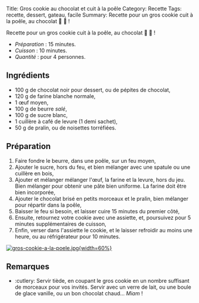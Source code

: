 Title: Gros cookie au chocolat et cuit à la poêle
Category: Recette
Tags: recette, dessert, gateau, facile
Summary: Recette pour un gros cookie cuit à la poêle, au chocolat :cookie: :chocolate_bar: !

Recette pour un gros cookie cuit à la poêle, au chocolat :cookie: :chocolate_bar: !

- *Préparation* : 15 minutes.
- *Cuisson* : 10 minutes.
- *Quantité* : pour 4 personnes.

## Ingrédients
- 100 g de chocolat noir pour dessert, ou de pépites de chocolat,
- 120 g de farine blanche normale,
- 1 œuf moyen,
- 100 g de beurre *salé*,
- 100 g de sucre blanc,
- 1 cuillère à café de levure (1 demi sachet),
- 50 g de pralin, ou de noisettes torréfiées.

## Préparation
1. Faire fondre le beurre, dans une poêle, sur un feu moyen,
2. Ajouter le sucre, hors du feu, et bien mélanger avec une spatule ou une cuillère en bois,
3. Ajouter et mélanger mélanger l'œuf, la farine et la levure, hors du jeu. Bien mélanger pour obtenir une pâte bien uniforme. La farine doit être bien incorporée,
4. Ajouter le chocolat brisé en petits morceaux et le pralin, bien mélanger pour répartir dans la poêle,
5. <i class="fa fa-thermometer-half" aria-hidden="true"></i> Baisser le feu si besoin, et laisser cuire 15 minutes du premier côté,
6. Ensuite, retournez votre cookie avec une assiette, et, poursuivez pour 5 minutes supplémentaires de cuisson,
7. Enfin, verser dans l'assiette le cookie, et le laisser refroidir au moins une heure, ou au réfrigérateur pour 10 minutes.

[![gros-cookie-a-la-poele.jpg]({static}images/gros-cookie-a-la-poele.jpg){width=60%}]({static}images/gros-cookie-a-la-poele.jpg)

## Remarques
- :cutlery: Servir tiède, en coupant le gros cookie en un nombre suffisant de morceaux pour vos invités. Servir avec un verre de lait, ou une boule de glace vanille, ou un bon chocolat chaud… *Miam* !
